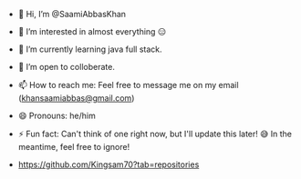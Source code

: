 - 👋 Hi, I’m @SaamiAbbasKhan
- 👀 I’m interested in almost everything 😑
- 🌱 I’m currently learning java full stack.
- 💞️ I’m open to colloberate.
- 📫 How to reach me: Feel free to message me on my email (khansaamiabbas@gmail.com)
- 😄 Pronouns: he/him
- ⚡ Fun fact: Can't think of one right now, but I'll update this later! 😅 In the meantime, feel free to ignore!

- https://github.com/Kingsam70?tab=repositories

<!---
SaamiAbbasKhan/SaamiAbbasKhan is a ✨ special ✨ repository because its `README.md` (this file) appears on your GitHub profile.
You can click the Preview link to take a look at your changes.
--->
